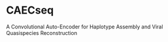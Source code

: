 # CAECseq
A Convolutional Auto-Encoder for Haplotype Assembly and Viral Quasispecies Reconstruction
